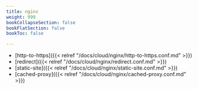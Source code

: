 ```yaml
---
title: nginx
weight: 999
bookCollapseSection: false
bookFlatSection: false
bookToc: false

---
```


- [http-to-https]({{< relref "/docs/cloud/nginx/http-to-https.conf.md" >}})
- [redirect]({{< relref "/docs/cloud/nginx/redirect.conf.md" >}})
- [static-site]({{< relref "/docs/cloud/nginx/static-site.conf.md" >}})
- [cached-proxy]({{< relref "/docs/cloud/nginx/cached-proxy.conf.md" >}})
